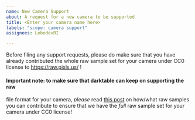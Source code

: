 ```yaml
---
name: New Camera Support
about: A request for a new camera to be supported
title: <Enter your camera name here>
labels: "scope: camera support" 
assignees: LebedevRI

---
```


Before filing any support requests, please do make sure that you have already
contributed the whole raw sample set for your camera under CC0 license to
https://raw.pixls.us/ !

#### Important note: to make sure that darktable can keep on supporting the raw
file format for your camera, *please* read
[this post](https://discuss.pixls.us/t/raw-samples-wanted/5420?u=lebedevri) on
how/what raw samples you can contribute to ensure that we have the *full* raw
sample set for your camera under CC0 license!
